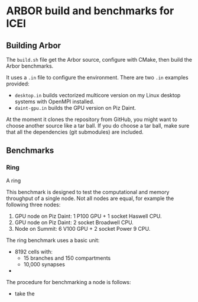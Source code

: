 # ARBOR build and benchmarks for ICEI

## Building Arbor

The `build.sh` file get the Arbor source, configure with CMake, then build the Arbor benchmarks.

It uses a `.in` file to configure the environment. There are two `.in` examples provided:
* `desktop.in` builds vectorized multicore version on my Linux desktop systems with OpenMPI installed.
* `daint-gpu.in` builds the GPU version on Piz Daint.

At the moment it clones the repository from GitHub, you might want to choose another source like a tar ball.
If you do choose a tar ball, make sure that all the dependencies (git submodules) are included.

## Benchmarks

### Ring

A ring

This benchmark is designed to test the computational and memory throughput of a single node.
Not all nodes are equal, for example the following three nodes:
1. GPU node on Piz Daint: 1 P100 GPU + 1 socket Haswell CPU.
2. GPU node on Piz Daint: 2 socket Broadwell CPU.
3. Node on Summit: 6 V100 GPU + 2 socket Power 9 CPU.

The ring benchmark uses a basic unit:
* 8192 cells with:
    * 15 branches and 150 compartments
    * 10,000 synapses
* 

The procedure for benchmarking a node is follows:
* take the 
